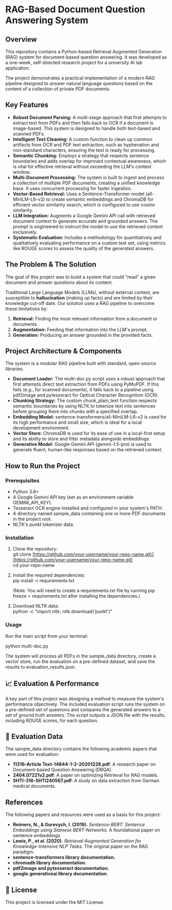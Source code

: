 # **RAG-Based Document Question Answering System**

## **Overview**

This repository contains a Python-based Retrieval Augmented Generation (RAG) system for document-based question answering. It was developed as a one-week, self-directed research project for a university AI lab application.

The project demonstrates a practical implementation of a modern RAG pipeline designed to answer natural language questions based on the content of a collection of private PDF documents.

## **Key Features**

* **Robust Document Parsing:** A multi-stage approach that first attempts to extract text from PDFs and then falls back to OCR if a document is image-based. This system is designed to handle both text-based and scanned PDFs.  
* **Intelligent Text Cleaning:** A custom function to clean up common artifacts from OCR and PDF text extraction, such as hyphenation and non-standard characters, ensuring the text is ready for processing.  
* **Semantic Chunking:** Employs a strategy that respects sentence boundaries and adds overlap for improved contextual awareness, which is vital for effective retrieval without exceeding the LLM's context window.  
* **Multi-Document Processing:** The system is built to ingest and process a collection of multiple PDF documents, creating a unified knowledge base. It uses concurrent processing for faster ingestion.  
* **Vector-Based Retrieval:** Uses a Sentence-Transformer model (all-MiniLM-L6-v2) to create semantic embeddings and ChromaDB for efficient vector similarity search, which is configured to use cosine similarity.  
* **LLM Integration:** Augments a Google Gemini API call with retrieved document context to generate accurate and grounded answers. The prompt is engineered to instruct the model to use the retrieved context exclusively.  
* **Systematic Evaluation:** Includes a methodology for quantitatively and qualitatively evaluating performance on a custom test set, using metrics like ROUGE scores to assess the quality of the generated answers.

## **The Problem & The Solution**

The goal of this project was to build a system that could "read" a given document and answer questions about its content.

Traditional Large Language Models (LLMs), without external context, are susceptible to **hallucination** (making up facts) and are limited by their knowledge cut-off date. Our solution uses a RAG pipeline to overcome these limitations by:

1. **Retrieval:** Finding the most relevant information from a document or documents.  
2. **Augmentation:** Feeding that information into the LLM's prompt.  
3. **Generation:** Producing an answer grounded in the provided facts.

## **Project Architecture & Components**

The system is a modular RAG pipeline built with standard, open-source libraries.

* **Document Loader:** The multi-doc.py script uses a robust approach that first attempts direct text extraction from PDFs using PyMuPDF. If this fails (e.g., for scanned documents), it falls back to a pipeline using pdf2image and pytesseract for Optical Character Recognition (OCR).  
* **Chunking Strategy:** The custom chunk\_plain\_text function respects semantic boundaries by using NLTK to tokenize text into sentences before grouping them into chunks with a specified overlap.  
* **Embedding Model:** sentence-transformers/all-MiniLM-L6-v2 is used for its high performance and small size, which is ideal for a local development environment.  
* **Vector Store:** ChromaDB is used for its ease of use in a local-first setup and its ability to store and filter metadata alongside embeddings.  
* **Generative Model:** Google Gemini API (gemini-1.5-pro) is used to generate fluent, human-like responses based on the retrieved context.

## **How to Run the Project**

### **Prerequisites**

* Python 3.8+  
* A Google Gemini API key (set as an environment variable GEMINI\_API\_KEY).  
* Tesseract OCR engine installed and configured in your system's PATH.  
* A directory named sample\_data containing one or more PDF documents in the project root.  
* NLTK's punkt tokenizer data.

### **Installation**

1. Clone the repository:  
   git clone \[https://github.com/your-username/your-repo-name.git\](https://github.com/your-username/your-repo-name.git)  
   cd your-repo-name

2. Install the required dependencies:  
   pip install \-r requirements.txt

   (Note: You will need to create a requirements.txt file by running pip freeze \> requirements.txt after installing the dependencies.)  
3. Download NLTK data:  
   python \-c "import nltk; nltk.download('punkt')"

### **Usage**

Run the main script from your terminal:

python multi-doc.py

The system will process all PDFs in the sample\_data directory, create a vector store, run the evaluation on a pre-defined dataset, and save the results to evaluation\_results.json.

## **📈 Evaluation & Performance**

A key part of this project was designing a method to measure the system's performance objectively. The included evaluation script runs the system on a pre-defined set of questions and compares the generated answers to a set of ground truth answers. The script outputs a JSON file with the results, including ROUGE scores, for each question.

## **📄 Evaluation Data**

The sample\_data directory contains the following academic papers that were used for evaluation:

* **11316-Article Text-14844-1-2-20201228.pdf**: A research paper on Document-based Question Answering (DBQA).  
* **2404.07221v2.pdf**: A paper on optimizing Retrieval for RAG models.  
* **SHTI-316-SHTI240567.pdf**: A study on data extraction from German medical documents.

## **References**

The following papers and resources were used as a basis for this project:

* **Reimers, N., & Gurevych, I. (2019).** *Sentence-BERT: Sentence Embeddings using Siamese BERT-Networks.* A foundational paper on sentence embeddings.  
* **Lewis, P., et al. (2020).** *Retrieval-Augmented Generation for Knowledge-Intensive NLP Tasks.* The original paper on the RAG paradigm.  
* **sentence-transformers library documentation.**  
* **chromadb library documentation.**  
* **pdf2image and pytesseract documentation.**  
* **google.generativeai library documentation.**

## **📄 License**

This project is licensed under the MIT License.
